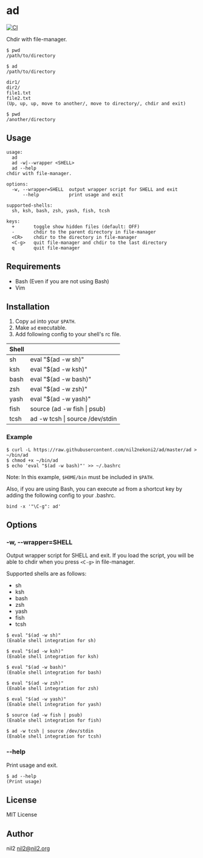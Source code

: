 ad
==

[![CI](https://github.com/nil2nekoni/ad/actions/workflows/test.yml/badge.svg)](https://github.com/nil2nekoni/ad/actions/workflows/test.yml)

Chdir with file-manager.

```
$ pwd
/path/to/directory

$ ad
/path/to/directory

dir1/
dir2/
file1.txt
file2.txt
(Up, up, up, move to another/, move to directory/, chdir and exit)

$ pwd
/another/directory
```

Usage
-----

```
usage:
  ad
  ad -w|--wrapper <SHELL>
  ad --help
chdir with file-manager.

options:
  -w, --wrapper=SHELL  output wrapper script for SHELL and exit
      --help           print usage and exit

supported-shells:
  sh, ksh, bash, zsh, yash, fish, tcsh

keys:
  +       toggle show hidden files (default: OFF)
  -       chdir to the parent directory in file-manager
  <CR>    chdir to the directory in file-manager
  <C-g>   quit file-manager and chdir to the last directory
  q       quit file-manager
```

Requirements
------------

- Bash (Even if you are not using Bash)
- Vim

Installation
------------

1. Copy `ad` into your `$PATH`.
2. Make `ad` executable.
3. Add following config to your shell's rc file.

| Shell |                                 |
|-------|---------------------------------|
| sh    | eval "$(ad -w sh)"              |
| ksh   | eval "$(ad -w ksh)"             |
| bash  | eval "$(ad -w bash)"            |
| zsh   | eval "$(ad -w zsh)"             |
| yash  | eval "$(ad -w yash)"            |
| fish  | source (ad -w fish \| psub)     |
| tcsh  | ad -w tcsh \| source /dev/stdin |

### Example

```
$ curl -L https://raw.githubusercontent.com/nil2nekoni2/ad/master/ad > ~/bin/ad
$ chmod +x ~/bin/ad
$ echo 'eval "$(ad -w bash)"' >> ~/.bashrc
```

Note: In this example, `$HOME/bin` must be included in `$PATH`.

Also, if you are using Bash, you can execute `ad` from a shortcut key by adding the following config to your .bashrc.

```
bind -x '"\C-g": ad'
```

Options
-------

### -w, --wrapper=SHELL

Output wrapper script for SHELL and exit.
If you load the script, you will be able to chdir when you press `<C-g>` in file-manager.

Supported shells are as follows:

- sh
- ksh
- bash
- zsh
- yash
- fish
- tcsh

```
$ eval "$(ad -w sh)"
(Enable shell integration for sh)

$ eval "$(ad -w ksh)"
(Enable shell integration for ksh)

$ eval "$(ad -w bash)"
(Enable shell integration for bash)

$ eval "$(ad -w zsh)"
(Enable shell integration for zsh)

$ eval "$(ad -w yash)"
(Enable shell integration for yash)

$ source (ad -w fish | psub)
(Enable shell integration for fish)

$ ad -w tcsh | source /dev/stdin
(Enable shell integration for tcsh)
```

### --help

Print usage and exit.

```
$ ad --help
(Print usage)
```

License
-------

MIT License

Author
------

nil2 <nil2@nil2.org>
